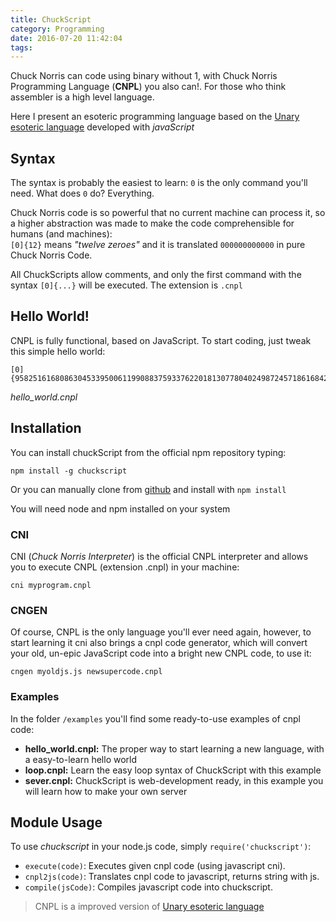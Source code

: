 ```yaml
---
title: ChuckScript
category: Programming
date: 2016-07-20 11:42:04
tags:
---
```


Chuck Norris can code using binary without 1, with Chuck Norris Programming Language (**CNPL**) you also can!. For those who think assembler is a high level language.

Here I present an esoteric programming language based on the [Unary esoteric language](https://esolangs.org/wiki/Unary) developed with _javaScript_

<!-- more --> 

## Syntax
The syntax is probably the easiest to learn: `0` is the only command you'll need. What does `0` do? Everything.

Chuck Norris code is so powerful that no current machine can process it, so a higher abstraction was made to make the code comprehensible for humans (and machines):    
`[0]{12}` means _"twelve zeroes"_ and it is translated `000000000000` in pure Chuck Norris Code.

All ChuckScripts allow comments, and only the first command with the syntax `[0]{...}` will be executed. The extension is `.cnpl`

## Hello World!
CNPL is fully functional, based on JavaScript. To start coding, just tweak this simple hello world:
```
[0]{9582516168086304533950061199088375933762201813077804024987245718616842}
```
*hello_world.cnpl*

## Installation
You can install chuckScript from the official npm repository typing:    
```
npm install -g chuckscript
```
Or you can manually clone from [github](https://github.com/demiurgosoft/chuckscript) and install with `npm install`


You will need node and npm installed on your system


### CNI
CNI (_Chuck Norris Interpreter_) is the official CNPL interpreter and allows you to execute CNPL (extension .cnpl) in your machine:

```
cni myprogram.cnpl
```

### CNGEN
Of course, CNPL is the only language you'll ever need again, however, to start learning it cni also brings a cnpl code generator, which will convert your old, un-epic JavaScript code into a bright new CNPL code, to use it:
```
cngen myoldjs.js newsupercode.cnpl
```

### Examples
In the folder `/examples` you'll find some ready-to-use examples of cnpl code:

* **hello_world.cnpl:** The proper way to start learning a new language, with a easy-to-learn hello world
* **loop.cnpl:** Learn the easy loop syntax of ChuckScript with this example
* **sever.cnpl:** ChuckScript is web-development ready, in this example you will learn how to make your own server

## Module Usage
To use _chuckscript_ in your node.js code, simply `require('chuckscript')`:

* `execute(code)`: Executes given cnpl code (using javascript cni).
* `cnpl2js(code)`: Translates cnpl code to javascript, returns string with js.
* `compile(jsCode)`: Compiles javascript code into chuckscript.


> CNPL is a improved version of [Unary esoteric language](https://esolangs.org/wiki/Unary)
